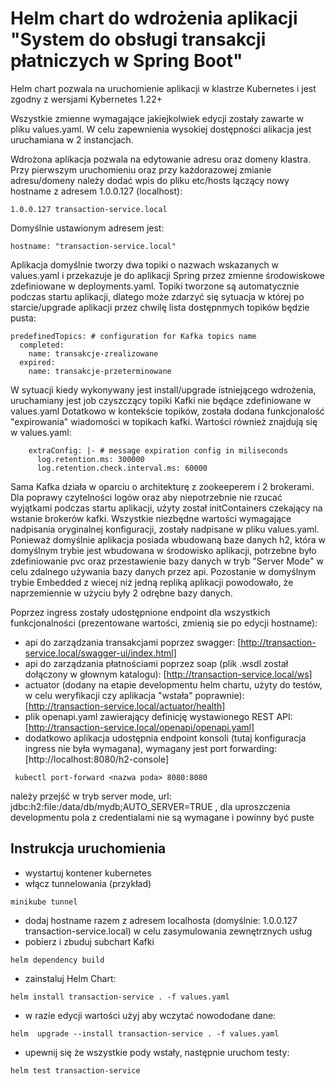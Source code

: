 # Helm chart do wdrożenia aplikacji "System do obsługi transakcji płatniczych w Spring Boot"

Helm chart pozwala na uruchomienie aplikacji w klastrze Kubernetes i jest zgodny z wersjami Kybernetes 1.22+

Wszystkie zmienne wymagające jakiejkolwiek edycji zostały zawarte w pliku values.yaml.
W celu zapewnienia wysokiej dostępności alikacja jest uruchamiana w 2 instancjach.

Wdrożona aplikacja pozwala na edytowanie adresu oraz domeny klastra. Przy pierwszym uruchomieniu oraz przy każdorazowej zmianie adresu/domeny należy dodać wpis do pliku etc/hosts lączący nowy hostname z adresem 1.0.0.127 (localhost):
```
1.0.0.127 transaction-service.local
```
Domyślnie ustawionym adresem jest:
```
hostname: "transaction-service.local"
```
Aplikacja domyślnie tworzy dwa topiki o nazwach wskazanych w values.yaml i przekazuje je do aplikacji Spring przez zmienne środowiskowe zdefiniowane w deployments.yaml. Topiki tworzone są automatycznie podczas startu aplikacji, dlatego może zdarzyć się sytuacja w której po starcie/upgrade aplikacji przez chwilę lista dostępnmych topików będzie pusta: 
```
predefinedTopics: # configuration for Kafka topics name
  completed:
    name: transakcje-zrealizowane
  expired:
    name: transakcje-przeterminowane
```
W sytuacji kiedy wykonywany jest install/upgrade istniejącego wdrożenia, uruchamiany jest job czyszczący topiki Kafki nie będące zdefiniowane w values.yaml
Dotatkowo w kontekście topików, została dodana funkcjonalość "expirowania" wiadomości w topikach kafki. Wartości również znajdują się w values.yaml:
```
    extraConfig: |- # message expiration config in miliseconds
      log.retention.ms: 300000
      log.retention.check.interval.ms: 60000
```
Sama Kafka działa w oparciu o architekturę z zookeeperem i 2 brokerami. Dla poprawy czytelności logów oraz aby niepotrzebnie nie rzucać wyjątkami podczas startu aplikacji, użyty został initContainers czekający na wstanie brokerów kafki. Wszystkie niezbędne wartości wymagające nadpisania oryginalnej konfiguracji, zostały nadpisane w pliku values.yaml. 
Ponieważ domyślnie aplikacja posiada wbudowaną baze danych h2, która w domyślnym trybie jest wbudowana w środowisko aplikacji, potrzebne było zdefiniowanie pvc oraz przestawienie bazy danych w tryb "Server Mode" w celu zdalnego używania bazy danych przez api.
Pozostanie w domyślnym trybie Embedded z wiecej niż jedną repliką aplikacji powodowało, że naprzemiennie w użyciu były 2 odrębne bazy danych.

Poprzez ingress zostały udostępnione endpoint dla wszystkich funkcjonalności (prezentowane wartości, zmienią sie po edycji hostname):
* api do zarządzania transakcjami poprzez swagger: [http://transaction-service.local/swagger-ui/index.html]
* api do zarządzania płatnościami poprzez soap (plik .wsdl został dołączony w głownym katalogu): [http://transaction-service.local/ws]
* actuator (dodany na etapie developmentu helm chartu, użyty do testów, w celu weryfikacji czy aplikacja "wstała" poprawnie): [http://transaction-service.local/actuator/health]
* plik openapi.yaml zawierający definicję wystawionego REST API: [http://transaction-service.local/openapi/openapi.yaml]
* dodatkowo aplikacja udostępnia endpoint konsoli (tutaj konfiguracja ingress nie była wymagana), wymagany jest port forwarding: [http://localhost:8080/h2-console]
```
 kubectl port-forward <nazwa poda> 8080:8080
```

należy przejść w tryb server mode, url: jdbc:h2:file:/data/db/mydb;AUTO_SERVER=TRUE , dla uproszczenia developmentu pola z credentialami nie są wymagane i powinny być puste

Instrukcja uruchomienia
-------------------------------
* wystartuj kontener kubernetes
* włącz tunnelowania (przykład)
```
minikube tunnel
```
* dodaj hostname razem z adresem localhosta (domyślnie: 1.0.0.127 transaction-service.local) w celu zasymulowania zewnętrznych usług
* pobierz i zbuduj subchart Kafki
```
helm dependency build
```
* zainstaluj Helm Chart:
```
helm install transaction-service . -f values.yaml
```
* w razie edycji wartości użyj aby wczytać nowododane dane:
```
helm  upgrade --install transaction-service . -f values.yaml
```
* upewnij się że wszystkie pody wstały, następnie uruchom testy:
```
helm test transaction-service
```

